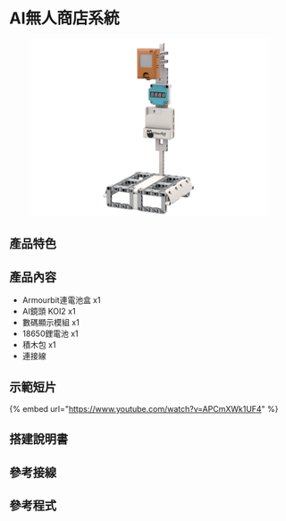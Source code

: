 # AI無人商店系統

<figure><img src="../.gitbook/assets/supermarket_armourbit.png" alt=""><figcaption></figcaption></figure>

## 產品特色

## 產品內容

* Armourbit連電池盒 x1
* AI鏡頭 KOI2 x1
* 數碼顯示模組 x1
* 18650鋰電池 x1
* 積木包 x1
* 連接線

## 示範短片

{% embed url="https://www.youtube.com/watch?v=APCmXWk1UF4" %}

## 搭建說明書

## 參考接線

## 參考程式

